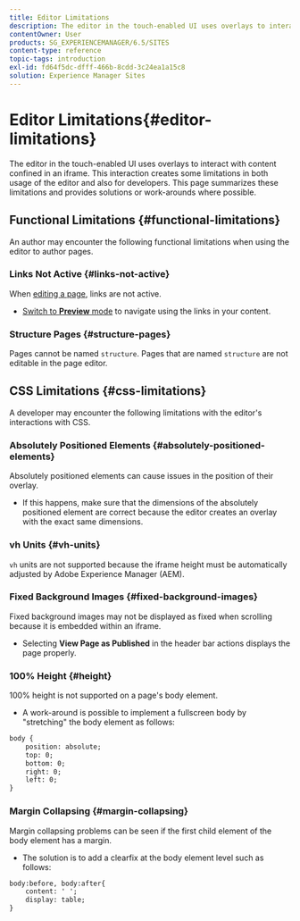 ```yaml
---
title: Editor Limitations
description: The editor in the touch-enabled UI uses overlays to interact with content confined in an iframe. This interaction creates some limitations in both usage of the editor and also for developers.
contentOwner: User
products: SG_EXPERIENCEMANAGER/6.5/SITES
content-type: reference
topic-tags: introduction
exl-id: fd64f5dc-dfff-466b-8cdd-3c24ea1a15c8
solution: Experience Manager Sites
---
```

# Editor Limitations{#editor-limitations}

The editor in the touch-enabled UI uses overlays to interact with content confined in an iframe. This interaction creates some limitations in both usage of the editor and also for developers. This page summarizes these limitations and provides solutions or work-arounds where possible.

## Functional Limitations {#functional-limitations}

An author may encounter the following functional limitations when using the editor to author pages.

### Links Not Active {#links-not-active}

When [editing a page](/help/sites-authoring/editing-content.md), links are not active.

* [Switch to **Preview** mode](/help/sites-authoring/editing-content.md#preview-mode) to navigate using the links in your content.

### Structure Pages {#structure-pages}

Pages cannot be named `structure`. Pages that are named `structure` are not editable in the page editor.

## CSS Limitations {#css-limitations}

A developer may encounter the following limitations with the editor's interactions with CSS.

### Absolutely Positioned Elements {#absolutely-positioned-elements}

Absolutely positioned elements can cause issues in the position of their overlay.

* If this happens, make sure that the dimensions of the absolutely positioned element are correct because the editor creates an overlay with the exact same dimensions.

### vh Units {#vh-units}

`vh` units are not supported because the iframe height must be automatically adjusted by Adobe Experience Manager (AEM).

### Fixed Background Images {#fixed-background-images}

Fixed background images may not be displayed as fixed when scrolling because it is embedded within an iframe.

* Selecting **View Page as Published** in the header bar actions displays the page properly.

### 100% Height {#height}

100% height is not supported on a page's body element.

* A work-around is possible to implement a fullscreen body by "stretching" the body element as follows:

```xml
body {
    position: absolute;
    top: 0;
    bottom: 0;
    right: 0;
    left: 0;
}
```

### Margin Collapsing {#margin-collapsing}

Margin collapsing problems can be seen if the first child element of the body element has a margin.

* The solution is to add a clearfix at the body element level such as follows:

```xml
body:before, body:after{
    content: ' ';
    display: table;
}
```
